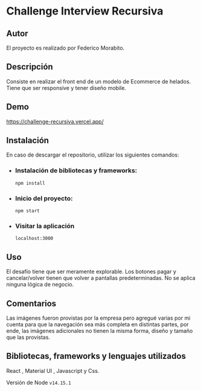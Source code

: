# Challenge Interview Recursiva

## Autor

El proyecto es realizado por Federico Morabito.

## Descripción

Consiste en realizar el front end de un modelo de Ecommerce de helados. Tiene que ser responsive y tener diseño mobile.

## Demo

https://challenge-recursiva.vercel.app/

## Instalación

En caso de descargar el repositorio, utilizar los siguientes comandos:

- ### Instalación de bibliotecas y frameworks:

  `npm install`

- ### Inicio del proyecto:

  `npm start`

- ### Visitar la aplicación

  `localhost:3000`

## Uso

El desafío tiene que ser meramente explorable. Los botones pagar y cancelar/volver tienen que volver a pantallas predeterminadas. No se aplica ninguna lógica de negocio.

## Comentarios

Las imágenes fueron provistas por la empresa pero agregué varias por mi cuenta para que la navegación sea más completa en distintas partes, por ende, las imágenes adicionales no tienen la misma forma, diseño y tamaño que las provistas.

## Bibliotecas, frameworks y lenguajes utilizados

React , Material UI , Javascript y Css.

Versión de Node `v14.15.1`
